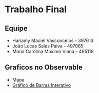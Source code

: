 # Trabalho Final

## Equipe
* Hariamy Maciel Vasconcelos - 397613 
* João Lucas Sales Paiva - 497065 
* Maria Carolina Maximo Viana - 495119


## Graficos no Observable

* [Mapa](https://observablehq.com/d/198fecf07056ed07)
* [Gráfico de Barras Interativo](https://observablehq.com/d/99c68ac949681a7f)
